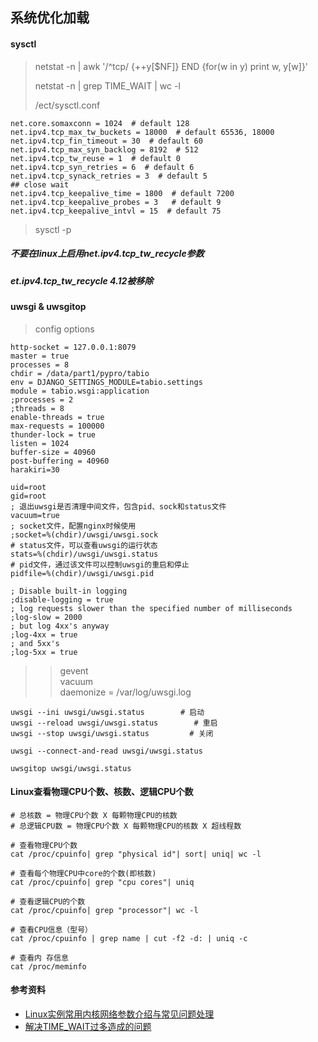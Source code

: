 ## 系统优化加载

#### sysctl
> netstat -n | awk '/^tcp/ {++y[$NF]} END {for(w in y) print w, y[w]}'  
>
> netstat -n | grep TIME_WAIT | wc -l  
>
> /ect/sysctl.conf
```
net.core.somaxconn = 1024  # default 128
net.ipv4.tcp_max_tw_buckets = 18000  # default 65536, 18000
net.ipv4.tcp_fin_timeout = 30  # default 60
net.ipv4.tcp_max_syn_backlog = 8192  # 512
net.ipv4.tcp_tw_reuse = 1  # default 0
net.ipv4.tcp_syn_retries = 6  # default 6
net.ipv4.tcp_synack_retries = 3  # default 5
## close wait
net.ipv4.tcp_keepalive_time = 1800  # default 7200
net.ipv4.tcp_keepalive_probes = 3   # default 9
net.ipv4.tcp_keepalive_intvl = 15  # default 75
```
> sysctl -p 

##### *不要在linux上启用net.ipv4.tcp_tw_recycle参数*  
##### *et.ipv4.tcp_tw_recycle 4.12被移除*

#### uwsgi & uwsgitop
> config options 
```
http-socket = 127.0.0.1:8079
master = true
processes = 8
chdir = /data/part1/pypro/tabio
env = DJANGO_SETTINGS_MODULE=tabio.settings
module = tabio.wsgi:application
;processes = 2
;threads = 8
enable-threads = true
max-requests = 100000
thunder-lock = true
listen = 1024
buffer-size = 40960
post-buffering = 40960
harakiri=30

uid=root
gid=root
; 退出uwsgi是否清理中间文件，包含pid、sock和status文件
vacuum=true
; socket文件，配置nginx时候使用
;socket=%(chdir)/uwsgi/uwsgi.sock
# status文件，可以查看uwsgi的运行状态
stats=%(chdir)/uwsgi/uwsgi.status
# pid文件，通过该文件可以控制uwsgi的重启和停止
pidfile=%(chdir)/uwsgi/uwsgi.pid

; Disable built-in logging
;disable-logging = true
; log requests slower than the specified number of milliseconds
;log-slow = 2000
; but log 4xx's anyway
;log-4xx = true
; and 5xx's
;log-5xx = true
```
>>  gevent  
>>  vacuum  
>> daemonize = /var/log/uwsgi.log  

```
uwsgi --ini uwsgi/uwsgi.status        # 启动
uwsgi --reload uwsgi/uwsgi.status        # 重启
uwsgi --stop uwsgi/uwsgi.status         # 关闭
```

`uwsgi --connect-and-read uwsgi/uwsgi.status`

`uwsgitop uwsgi/uwsgi.status`

#### Linux查看物理CPU个数、核数、逻辑CPU个数
```
# 总核数 = 物理CPU个数 X 每颗物理CPU的核数 
# 总逻辑CPU数 = 物理CPU个数 X 每颗物理CPU的核数 X 超线程数

# 查看物理CPU个数
cat /proc/cpuinfo| grep "physical id"| sort| uniq| wc -l

# 查看每个物理CPU中core的个数(即核数)
cat /proc/cpuinfo| grep "cpu cores"| uniq

# 查看逻辑CPU的个数
cat /proc/cpuinfo| grep "processor"| wc -l

# 查看CPU信息（型号）
cat /proc/cpuinfo | grep name | cut -f2 -d: | uniq -c

# 查看内 存信息
cat /proc/meminfo
```

#### 参考资料
* [Linux实例常用内核网络参数介绍与常见问题处理](https://help.aliyun.com/knowledge_detail/41334.html)  
* [解决TIME_WAIT过多造成的问题](https://www.cnblogs.com/dadonggg/p/8778318.html)  
